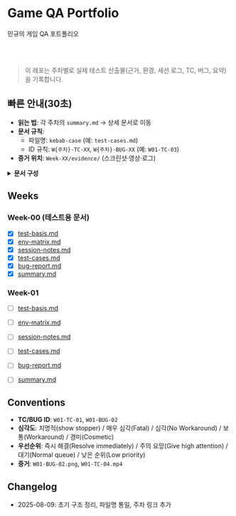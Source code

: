 # Game QA Portfolio
민규의 게임 QA 포트폴리오

<br><br>

> 이 레포는 주차별로 실제 테스트 산출물(근거, 환경, 세션 로그, TC, 버그, 요약)을 기록합니다.



## 빠른 안내(30초)
- **읽는 법**: 각 주차의 `summary.md` → 상세 문서로 이동
- **문서 규칙**:
  - 파일명: `kebab-case` (예: `test-cases.md`)
  - ID 규칙: `W{주차}-TC-XX`, `W{주차}-BUG-XX` (예: `W01-TC-03`)
- **증거 위치**: `Week-XX/evidence/` (스크린샷·영상·로그)



<details>
<summary><b>문서 구성</b></summary>

- `test-basis.md` : 테스트 설계 근거
- `env-matrix.md` : 실행 환경 표(OS/해상도/입력/빌드/버전)
- `session-notes.md` : 세션 차터·타임박스·진행 로그
- `test-cases.md` : 테스트 시나리오
- `bug-report.md` : 결함 원장
- `summary.md` : 주간 요약
</details>



## Weeks

### Week-00 (테스트용 문서)
- [x] [test-basis.md](Week-00/test-basis.md)
- [x] [env-matrix.md](Week-00/env-matrix.md)
- [x] [session-notes.md](Week-00/session-notes.md)
- [x] [test-cases.md](Week-00/test-cases.md)
- [x] [bug-report.md](Week-00/bug-report.md)
- [x] [summary.md](Week-00/summary.md)

### Week-01
- [ ] [test-basis.md](Week-01/test-basis.md)
- [ ] [env-matrix.md](Week-01/env-matrix.md)
- [ ] [session-notes.md](Week-01/session-notes.md)
- [ ] [test-cases.md](Week-01/test-cases.md)
- [ ] [bug-report.md](Week-01/bug-report.md)
- [ ] [summary.md](Week-01/summary.md)



## Conventions
- **TC/BUG ID**: `W01-TC-01`, `W01-BUG-02`
- **심각도**: 치명적(show stopper) / 매우 심각(Fatal) / 심각(No Workaround) / 보통(Workaround) / 경미(Cosmetic)
- **우선순위**: 즉시 해결(Resolve immediately) / 주의 요망(Give high attention) / 대기(Normal queue) / 낮은 순위(Low priority)
- **증거**: `W01-BUG-02.png`, `W01-TC-04.mp4`



## Changelog
- 2025-08-09: 초기 구조 정리, 파일명 통일, 주차 링크 추가

